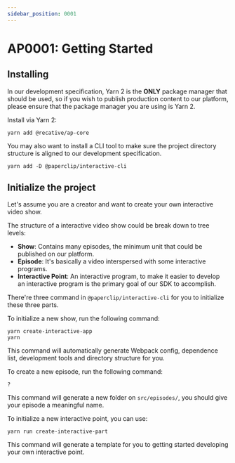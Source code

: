 ```yaml
---
sidebar_position: 0001
---
```


# AP0001: Getting Started

## Installing

In our development specification, <span translate="no">Yarn 2</span> is the 
**ONLY** package manager that should be used, so if you wish to publish 
production content to our platform, please ensure that the package manager you 
are using is <span translate="no">Yarn 2</span>.

Install via <span translate="no">Yarn 2</span>:

```shell
yarn add @recative/ap-core
```

You may also want to install a CLI tool to make sure the project directory 
structure is aligned to our development specification.

```shell
yarn add -D @paperclip/interactive-cli
```

## Initialize the project

Let's assume you are a creator and want to create your own interactive video show.

The structure of a interactive video show could be break down to tree levels:

* **Show**: Contains many episodes, the minimum unit that could be published on 
our platform. 
* **Episode**: It's basically a video interspersed with some interactive
programs.
* **Interactive Point**: An interactive program, to make it easier to develop an 
interactive program is the primary goal of our SDK to accomplish.

There're three command in `@paperclip/interactive-cli` for you to initialize
these three parts.

To initialize a new show, run the following command:

```shell
yarn create-interactive-app
yarn
```

This command will automatically generate Webpack config, dependence list, 
development tools and directory structure for you.

To create a new episode, run the following command:

```shell
?
```

This command will generate a new folder on `src/episodes/`, you should give your
episode a meaningful name.

To initialize a new interactive point, you can use:

```shell
yarn run create-interactive-part
```

This command will generate a template for you to getting started developing your
own interactive point.
